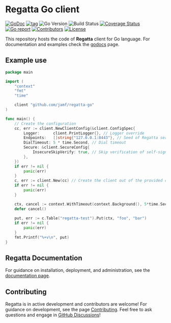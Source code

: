 # Regatta Go client
[![GoDoc](https://godoc.org/github.com/jamf/regatta-go?status.svg)](https://godoc.org/github.com/jamf/regatta-go)
[![tag](https://img.shields.io/github/tag/jamf/regatta-go.svg)](https://github.com/jamf/regatta-go/releases)
![Go Version](https://img.shields.io/badge/Go-%3E%3D%201.20-%23007d9c)
![Build Status](https://github.com/jamf/regatta-go/actions/workflows/test.yml/badge.svg)
[![Coverage Status](https://coveralls.io/repos/github/jamf/regatta-go/badge.svg?branch=main)](https://coveralls.io/github/jamf/regatta-go?branch=main)
[![Go report](https://goreportcard.com/badge/github.com/jamf/regatta-go)](https://goreportcard.com/report/github.com/jamf/regatta-go)
[![Contributors](https://img.shields.io/github/contributors/jamf/regatta-go)](https://github.com/jamf/regatta-go/graphs/contributors)
[![License](https://img.shields.io/github/license/jamf/regatta-go)](LICENSE)

This repository hosts the code of **Regatta** client for Go language. For documentation and examples check the [godocs](https://godoc.org/github.com/jamf/regatta-go) page.

## Example use

```go
package main

import (
	"context"
	"fmt"
	"time"

	client "github.com/jamf/regatta-go"
)

func main() {
	// Create the configuration
	cc, err := client.NewClientConfig(&client.ConfigSpec{
		Logger:      client.PrintLogger{}, // Logger override
		Endpoints:   []string{"127.0.0.1:8443"}, // Seed of Regatta servers (other server will be discovered during initial connection)
		DialTimeout: 5 * time.Second, // Dial timeout
		Secure: &client.SecureConfig{
			InsecureSkipVerify: true, // Skip verification of self-signed certificate
		},
	})
	if err != nil {
		panic(err)
	}
	c, err := client.New(cc) // Create the client out of the provided config
	if err != nil {
		panic(err)
	}

	ctx, cancel := context.WithTimeout(context.Background(), 5*time.Second) // Provide operation timeout
	defer cancel()
	
	put, err := c.Table("regatta-test").Put(ctx, "foo", "bar")
	if err != nil {
		panic(err)
	}
	fmt.Printf("%+v\n", put)
}
```

## Regatta Documentation

For guidance on installation, deployment, and administration,
see the [documentation page](https://engineering.jamf.com/regatta).

## Contributing

Regatta is in active development and contributors are welcome! For guidance on development, see the page
[Contributing](https://engineering.jamf.com/regatta/contributing).
Feel free to ask questions and engage in [GitHub Discussions](https://github.com/jamf/regatta/discussions)!
